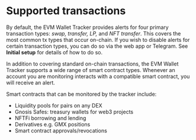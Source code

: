 # Supported transactions

By default, the EVM Wallet Tracker provides alerts for four primary transaction types: _swap, transfer, LP,_ and _NFT transfer_. This covers the most common tx types that occur on-chain. If you wish to disable alerts for certain transaction types, you can do so via the web app or Telegram. See **Initial setup** for details of how to do so.

In addition to covering standard on-chain transactions, the EVM Wallet Tracker supports a wide range of smart contract types. Whenever an account you are monitoring interacts with a compatible smart contract, you will receive an alert.

Smart contracts that can be monitored by the tracker include:

* Liquidity pools for pairs on any DEX
* Gnosis Safes: treasury wallets for web3 projects
* NFTFi borrowing and lending
* Derivatives e.g. GMX positions
* Smart contract approvals/revocations
